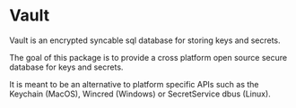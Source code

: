 # Vault

Vault is an encrypted syncable sql database for storing keys and secrets.

The goal of this package is to provide a cross platform open source secure database for keys and secrets.

It is meant to be an alternative to platform specific APIs such as the Keychain (MacOS), Wincred (Windows) or SecretService dbus (Linux).
